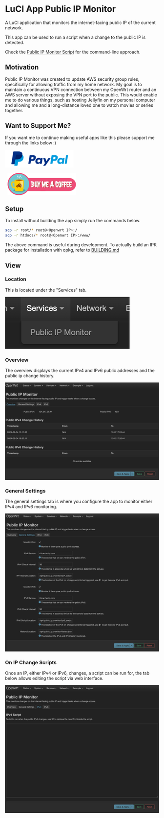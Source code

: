# LuCI App Public IP Monitor

A LuCI application that monitors the internet-facing public IP of the current network.

This app can be used to run a script when a change to the public IP is detected.

Check the [Public IP Monitor Script](https://github.com/calfeche13/public-ip-monitor-script) for the command-line approach.

## Motivation

Public IP Monitor was created to update AWS security group rules, specifically for allowing traffic from my home network. My goal is to maintain a continuous VPN connection between my OpenWrt router and an AWS server without exposing the VPN port to the public. This would enable me to do various things, such as hosting Jellyfin on my personal computer and allowing me and a long-distance loved one to watch movies or series together.

## Want to Support Me?

If you want me to continue making useful apps like this please support me through the links below :)

<a href="https://paypal.me/ChosenAlfeche"
    arget="_blank">
    <img src="READMEFILES/paypal.png"
        alt="Buy Me A Coffee"
        style="padding-right: 24px; height: 59px !important;width: 224px !important;" />
</a>

<a href="https://buymeacoffee.com/calfeche"
    target="_blank">
    <img src="READMEFILES/buy_me_a_coffee.png"
        alt="Buy Me A Coffee"
        style="padding-left: 8px; height: 73px !important;width: 224px !important;" />
</a>

## Setup

To install without building the app simply run the commands below.

```sh
scp -r root/* root@<Openwrt IP>:/
scp -r htdocs/* root@<Openwrt IP>:/www/
```

The above command is useful during development. To actually build an IPK package for installation with opkg, refer to [BUILDING.md](BUILDING.md)

## View
### Location

This is located under the "Services" tab.

![alt text](READMEFILES/tab_location.png "Tab Location")

### Overview

The overview displays the current IPv4 and IPv6 public addresses and the public ip change history.

![alt text](READMEFILES/overview.png "Overview")

### General Settings

The general settings tab is where you configure the app to monitor either IPv4 and IPv6 monitoring.

![alt text](READMEFILES/general_settings.png "General Settings")

### On IP Change Scripts

Once an IP, either IPv4 or IPv6, changes, a script can be run for, the tab below allows editing the script via web interface.

![alt text](READMEFILES/ip_script.png "On IP Change Scripts")